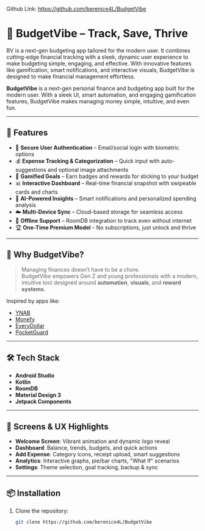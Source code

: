 Github Link: https://github.com/berenice4L/BudgetVibe

# 💸 BudgetVibe – Track, Save, Thrive
BV is a next-gen budgeting app tailored for the modern user. It combines cutting-edge financial tracking with a sleek, dynamic user experience to make budgeting simple, engaging, and effective. With innovative features like gamification, smart notifications, and interactive visuals, BudgetVibe is designed to make financial management effortless.

**BudgetVibe** is a next-gen personal finance and budgeting app built for the modern user. With a sleek UI, smart automation, and engaging gamification features, BudgetVibe makes managing money simple, intuitive, and even fun.

---

## 🚀 Features

- 🔐 **Secure User Authentication** – Email/social login with biometric options
- 💰 **Expense Tracking & Categorization** – Quick input with auto-suggestions and optional image attachments
- 🎯 **Gamified Goals** – Earn badges and rewards for sticking to your budget
- 📊 **Interactive Dashboard** – Real-time financial snapshot with swipeable cards and charts
- 🤖 **AI-Powered Insights** – Smart notifications and personalized spending analysis
- ☁️ **Multi-Device Sync** – Cloud-based storage for seamless access
- 📴 **Offline Support** – RoomDB integration to track even without internet
- 🏆 **One-Time Premium Model** – No subscriptions, just unlock and thrive

---

## 🧠 Why BudgetVibe?

> Managing finances doesn’t have to be a chore.  
BudgetVibe empowers Gen Z and young professionals with a modern, intuitive tool designed around **automation**, **visuals**, and **reward systems**.

Inspired by apps like:
- [YNAB](https://www.ynab.com/)
- [Monefy](https://monefy.com/)
- [EveryDollar](https://www.everydollar.com/)
- [PocketGuard](https://www.playstore.com/)

---

## 🛠 Tech Stack

- **Android Studio**
- **Kotlin**
- **RoomDB**
- **Material Design 3**
- **Jetpack Components**

---

## 🧪 Screens & UX Highlights

- **Welcome Screen**: Vibrant animation and dynamic logo reveal
- **Dashboard**: Balance, trends, budgets, and quick actions
- **Add Expense**: Category icons, receipt upload, smart suggestions
- **Analytics**: Interactive graphs, pie/bar charts, "What If" scenarios
- **Settings**: Theme selection, goal tracking, backup & sync

---

## 📦 Installation

1. Clone the repository:

   ```bash
   git clone https://github.com/berenice4L/BudgetVibe
